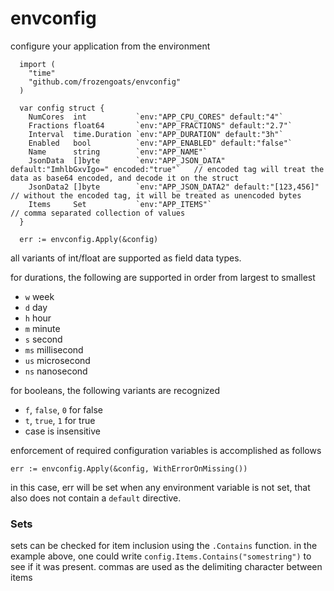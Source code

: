 # envconfig
configure your application from the environment

```
  import (
    "time"
    "github.com/frozengoats/envconfig"
  )

  var config struct {
    NumCores  int           `env:"APP_CPU_CORES" default:"4"`
    Fractions float64       `env:"APP_FRACTIONS" default:"2.7"`
    Interval  time.Duration `env:"APP_DURATION" default:"3h"`
    Enabled   bool          `env:"APP_ENABLED" default:"false"`
    Name      string        `env:"APP_NAME"`
    JsonData  []byte        `env:"APP_JSON_DATA" default:"ImhlbGxvIgo=" encoded:"true"`   // encoded tag will treat the data as base64 encoded, and decode it on the struct
    JsonData2 []byte        `env:"APP_JSON_DATA2" default:"[123,456]"                     // without the encoded tag, it will be treated as unencoded bytes
    Items     Set           `env:"APP_ITEMS"`                                             // comma separated collection of values
  }

  err := envconfig.Apply(&config)
```

all variants of int/float are supported as field data types.

for durations, the following are supported in order from largest to smallest
- `w` week
- `d` day
- `h` hour
- `m` minute
- `s` second
- `ms` millisecond
- `us` microsecond
- `ns` nanosecond

for booleans, the following variants are recognized
- `f`, `false`, `0` for false
- `t`, `true`, `1` for true
- case is insensitive

enforcement of required configuration variables is accomplished as follows
```
err := envconfig.Apply(&config, WithErrorOnMissing())
```
in this case, err will be set when any environment variable is not set, that also does not contain a `default` directive.

### Sets
sets can be checked for item inclusion using the `.Contains` function.  in the example above, one could write `config.Items.Contains("somestring")` to see if it was present.  commas are used as the delimiting character between items